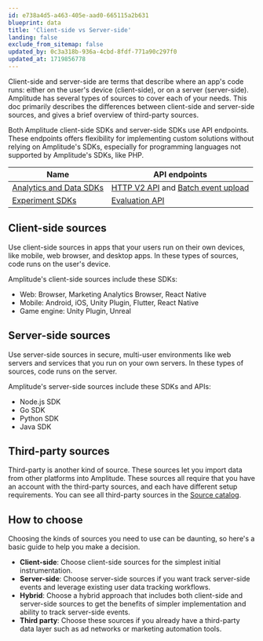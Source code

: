 ```yaml
---
id: e738a4d5-a463-405e-aad0-665115a2b631
blueprint: data
title: 'Client-side vs Server-side'
landing: false
exclude_from_sitemap: false
updated_by: 0c3a318b-936a-4cbd-8fdf-771a90c297f0
updated_at: 1719856778
---
```


Client-side and server-side are terms that describe where an app's code runs: either on the user's device (client-side), or on a server (server-side). Amplitude has several types of sources to cover each of your needs. This doc primarily describes the differences between client-side and server-side sources, and gives a brief overview of third-party sources. 

Both Amplitude client-side SDKs and server-side SDKs use API endpoints. These endpoints offers flexibility for implementing custom solutions without relying on Amplitude's SDKs, especially for programming languages not supported by Amplitude's SDKs, like PHP.

| Name                                                               | API endpoints                                                                                                                 |
| ------------------------------------------------------------------ | ----------------------------------------------------------------------------------------------------------------------------- |
| [Analytics and Data SDKs](/docs/sdks/analytics) | [HTTP V2 API](/docs/apis/analytics/http-v2) and [Batch event upload](/docs/apis/analytics/batch-event-upload) |
| [Experiment SDKs](/docs/sdks/experiment-sdks)        | [Evaluation API](/docs/apis/experiment/experiment-evaluation-api)                                                                    |

## Client-side sources

Use client-side sources in apps that your users run on their own devices, like mobile, web browser, and desktop apps. In these types of sources, code runs on the user's device.

Amplitude's client-side sources include these SDKs:

- Web: Browser, Marketing Analytics Browser, React Native
- Mobile: Android, iOS, Unity Plugin, Flutter, React Native
- Game engine: Unity Plugin, Unreal
  
## Server-side sources

Use server-side sources in secure, multi-user environments like web servers and services that you run on your own servers. In these types of sources, code runs on the server. 

Amplitude's server-side sources include these SDKs and APIs:

- Node.js SDK
- Go SDK
- Python SDK
- Java SDK

## Third-party sources

Third-party is another kind of source. These sources let you import data from other platforms into Amplitude. These sources all require that you have an account with the third-party sources, and each have different setup requirements. You can see all third-party sources in the [Source catalog](../../sources/).

## How to choose

Choosing the kinds of sources you need to use can be daunting, so here's a basic guide to help you make a decision.

- **Client-side**: Choose client-side sources for the simplest initial instrumentation.
- **Server-side**: Choose server-side sources if you want track server-side events and leverage existing user data tracking workflows.
- **Hybrid**: Choose a hybrid approach that includes both client-side and server-side sources to get the benefits of simpler implementation and ability to track server-side events. 
- **Third party**: Choose these sources if you already have a third-party data layer such as ad networks or marketing automation tools.
